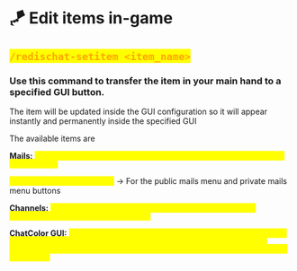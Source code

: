 # 🪁 Edit items in-game

## &#x20;<a href="#redischat-setitem-less-than-item_name-greater-than" id="redischat-setitem-less-than-item_name-greater-than"></a>

## <mark style="color:orange;">`/redischat-setitem <item_name>`</mark> <a href="#redischat-setitem-less-than-item_name-greater-than" id="redischat-setitem-less-than-item_name-greater-than"></a>

### Use this command to transfer the item in your main hand to a specified GUI button.

The item will be updated inside the GUI configuration so it will appear instantly and permanently inside the specified GUI

The available items are

**Mails:** <mark style="color:yellow;">`mailItem unreadMailItem backButton forwardButton deleteButton unreadButton`</mark>&#x20;

<mark style="color:yellow;">`PublicButton privateButton`</mark> -> For the public mails menu and private mails menu buttons

**Channels:** <mark style="color:yellow;">`deleteButton unreadButton idleChannel mutedChannel activeGlobal idleGlobal mutedGlobal`</mark>

**ChatColor GUI:** <mark style="color:yellow;">`colorBlack colorDarkBlue colorDarkGreen colorDarkAqua colorDarkRed colorDarkPurple colorGold colorGray colorDarkGray  colorBlue colorGreen colorAqua colorRed colorLightPurple colorYellow colorWhite`</mark>
